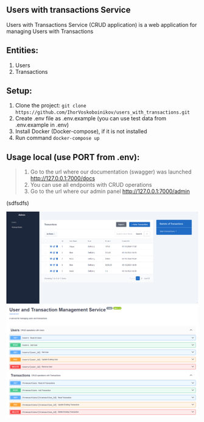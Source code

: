 ## Users with transactions Service

Users with Transactions Service (CRUD application) is a web application for managing Users with Transactions

## Entities:

1. Users
2. Transactions

## Setup:

1. Clone the project: ```git clone https://github.com/IhorVoskoboinikov/users_with_transactions.git```
2. Create .env file as .env.example (you can use test data from .env.example in .env)
3. Install Docker (Docker-compose), if it is not installed
4. Run command ```docker-compose up``` 

## Usage local (use PORT from .env):

> 1. Go to the url where our documentation (swagger) was launched http://127.0.0.1:7000/docs
> 2. You can use all endpoints with CRUD operations
> 3. Go to the url where our admin panel http://127.0.0.1:7000/admin

(sdfsdfs)


![Website Interface](DEMO.PNG)
![Website Interface](DEMO_0.PNG)